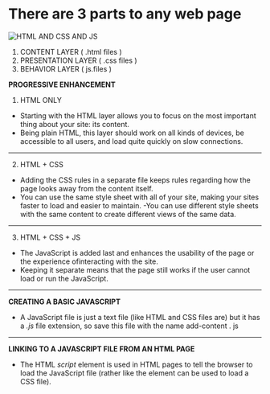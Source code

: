 

# There are 3 parts to any web page
![HTML AND CSS AND JS](https://miro.medium.com/max/6720/1*l4xICbIIYlz1OTymWCoUTw.jpeg)
1. CONTENT LAYER ( .html files ) 
2. PRESENTATION LAYER ( .css files )
3. BEHAVIOR LAYER ( js.files )


**PROGRESSIVE ENHANCEMENT**

1. HTML ONLY
- Starting with the HTML layer allows you to focus on the most
important thing about your site: its content.
- Being plain HTML, this layer
should work on all kinds of devices, be accessible to all
users, and load quite quickly on slow connections.
-----------------------------
2. HTML + CSS 
- Adding the CSS rules in a separate file keeps rules
regarding how the page looks away from the content itself.
- You can use the same style sheet with all of your site, making your
sites faster to load and easier to maintain. 
-You can use different style sheets with the
same content to create different views of the same data.
-------------------------------
3. HTML + CSS + JS 
- The JavaScript is added last and enhances the usability of
the page or the experience ofinteracting with the site.
- Keeping it separate means that the page still works if the
user cannot load or run the JavaScript. 

------------------------------
**CREATING A BASIC JAVASCRIPT**

 * A JavaScript file is just a text file (like HTML and CSS
files are) but it has a *.js* file
extension, so save this file with the name add-content . js

-----------------------------
**LINKING TO A JAVASCRIPT FILE FROM AN HTML PAGE**

* The HTML *script* element is used in HTML pages  to tell the browser to load the JavaScript file (rather like the <link> element can be used to load a CSS file).





